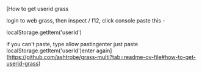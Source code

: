 [How to get userid grass


login to web grass, then inspect / f12, click console
paste this -

localStorage.getItem('userId')

if you can't paste, type allow pastingenter
just paste localStorage.getItem('userId')enter again](https://github.com/ashtrobe/grass-multi?tab=readme-ov-file#how-to-get-userid-grass)
